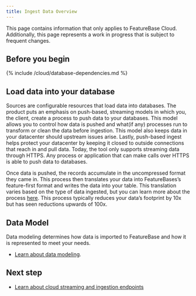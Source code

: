 ```yaml
---
title: Ingest Data Overview
---
```


This page contains information that only applies to FeatureBase Cloud. Additionally, this page represents a work in progress that is subject to frequent changes.

## Before you begin

{% include /cloud/database-dependencies.md %}

## Load data into your database

Sources are configurable resources that load data into databases. The product puts an emphasis on push-based, streaming models in which you, the client, create a process to push data to your databases. This model allows you to control how data is pushed and what(if any) processes run to transform or clean the data before ingestion. This model also keeps data in your datacenter should upstream issues arise. Lastly, push-based ingest helps protect your datacenter by keeping it closed to outside connections that reach in and pull data. Today, the tool only supports streaming data through HTTPS. Any process or application that can make calls over HTTPS is able to push data to databases.

Once data is pushed, the records accumulate in the uncompressed format they came in. This process then translates your data into FeatureBases’s feature-first format and writes the data into your table. This translation varies based on the type of data ingested, but you can learn more about the process [here](/community/community-data-ingestion/ingesters#2-translate-records-into-featurebases-roaring-bitmap-format). This process typically reduces your data’s footprint by 10x but has seen reductions upwards of 100x.

## Data Model

Data modeling determines how data is imported to FeatureBase and how it is represented to meet your needs.

* [Learn about data modeling](/concepts/data-modeling-overview).

## Next step

* [Learn about cloud streaming and ingestion endpoints](/cloud/cloud-data-ingestion/cloud-streaming-overview)
